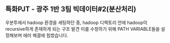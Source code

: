 ## 특화PJT - 광주 1반 3팀 빅데이터#2(분산처리)
우분투에서 hadoop 환경을 세팅하던 중, hadoop 디렉토리 안에 hadoop이 recursive하게 존재하게 되는 구조 발견
이를 수정하기 위해 PATH VARIABLE들을 설정해보며 에러 해결에 힘썼습니다.
